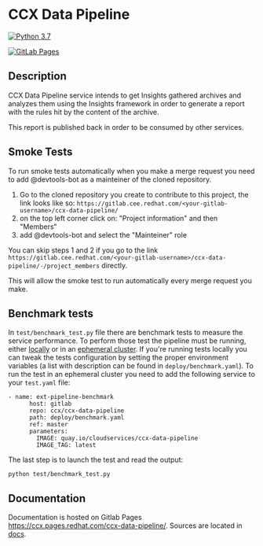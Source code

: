 # CCX Data Pipeline

[![Python 3.7](https://img.shields.io/badge/python-3.7-blue.svg)](https://www.python.org/downloads/release/python-370/)

[![GitLab Pages](https://img.shields.io/badge/%20-GitLab%20Pages-informational)](https://ccx.pages.redhat.com/ccx-data-pipeline/)

## Description

CCX Data Pipeline service intends to get Insights gathered archives and analyzes
them using the Insights framework in order to generate a report with the rules
hit by the content of the archive.

This report is published back in order to be consumed by other services.

## Smoke Tests

To run smoke tests automatically when you make a merge request you need to add
@devtools-bot as a mainteiner of the cloned repository.

1. Go to the cloned repository you create to contribute to this project,
the link looks like so: `https://gitlab.cee.redhat.com/<your-gitlab-username>/ccx-data-pipeline/`
2. on the top left corner click on: "Project information" and then "Members"
3. add @devtools-bot and select the "Mainteiner" role

You can skip steps 1 and 2 if you go to the link `https://gitlab.cee.redhat.com/<your-gitlab-username>/ccx-data-pipeline/-/project_members` directly.

This will allow the smoke test to run automatically every merge request you make.

## Benchmark tests

In `test/benchmark_test.py` file there are benchmark tests to measure the service
performance. To perform those test the pipeline must be running, either 
[locally](https://ccx.pages.redhat.com/ccx-docs/howto/local_edp.html) or
in an [ephemeral cluster](https://ccx.pages.redhat.com/ccx-docs/howto/ephemeral_env.html).
If you're running tests locally you can tweak the tests configuration by setting the
proper environment variables (a list with description can be found in `deploy/benchmark.yaml`).
To run the test in an ephemeral cluster you need to add the following service to 
your `test.yaml` file:

```
- name: ext-pipeline-benchmark
      host: gitlab
      repo: ccx/ccx-data-pipeline
      path: deploy/benchmark.yaml
      ref: master
      parameters:
        IMAGE: quay.io/cloudservices/ccx-data-pipeline
        IMAGE_TAG: latest
```

The last step is to launch the test and read the output:

`python test/benchmark_test.py`

## Documentation

Documentation is hosted on Gitlab Pages
<https://ccx.pages.redhat.com/ccx-data-pipeline/>.
Sources are located in [docs](https://gitlab.cee.redhat.com/ccx/ccx-data-pipeline/-/tree/master/docs).
